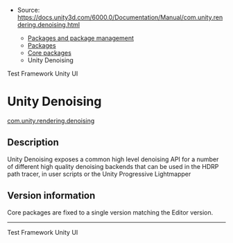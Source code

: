 * Source: https://docs.unity3d.com/6000.0/Documentation/Manual/com.unity.rendering.denoising.html

  * [Packages and package management](https://docs.unity3d.com/6000.0/Documentation/Manual/PackagesList.html)
  * [Packages](https://docs.unity3d.com/6000.0/Documentation/Manual/Packages-all.html)
  * [Core packages](https://docs.unity3d.com/6000.0/Documentation/Manual/pack-core.html)
  * Unity Denoising 


[](https://docs.unity3d.com/6000.0/Documentation/Manual/com.unity.test-framework.html)
Test Framework 
[](https://docs.unity3d.com/6000.0/Documentation/Manual/com.unity.ugui.html)
Unity UI 
# Unity Denoising
[com.unity.rendering.denoising](https://docs.unity3d.com/Packages/com.unity.rendering.denoising@1.0/manual/index.html)
## Description
Unity Denoising exposes a common high level denoising API for a number of different high quality denoising backends that can be used in the HDRP path tracer, in user scripts or the Unity Progressive Lightmapper 
## Version information
Core packages are fixed to a single version matching the Editor version.
* * *
[](https://docs.unity3d.com/6000.0/Documentation/Manual/com.unity.test-framework.html)
Test Framework 
[](https://docs.unity3d.com/6000.0/Documentation/Manual/com.unity.ugui.html)
Unity UI 
